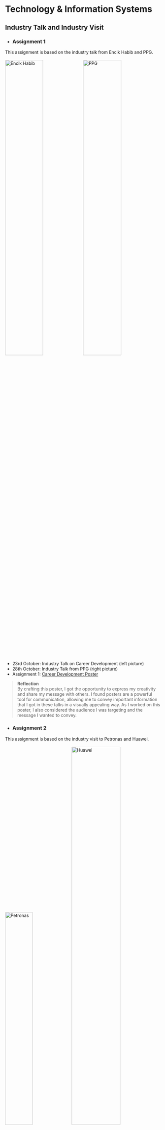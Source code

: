 # Technology & Information Systems
## Industry Talk and Industry Visit
- ### Assignment 1 <br/>
This assignment is based on the industry talk from Encik Habib and PPG. <br/><br/>
  <img src="https://github.com/nawwarahauni/Year1_Sem1/assets/148327549/4ba8b1b7-d20f-4cd5-91a6-32fc50d523c3" height="49.5%" width="49.5%" alt="Encik Habib"/>
  <img src="https://github.com/nawwarahauni/Year1_Sem1/assets/148327549/c84f18df-fce1-4f64-a693-79ac2ebf5a49" height="49.5%" width="49.5%" alt="PPG"/>
  + 23rd October: Industry Talk on Career Development (left picture)
  + 28th October: Industry Talk from PPG (right picture)
  + Assignment 1: [Career Development Poster](https://github.com/nawwarahauni/SEMESTER_1/blob/main/Technology%20%26%20Information%20Systems/Coursework/Industrial%20Talk%20Career%20Development%20Poster.pdf)
  > <b>Reflection</b> <br/>
By crafting this poster, I got the opportunity to express my creativity and share my message with others. I found posters are a powerful tool for communication, allowing me to convey important information that    I got in these talks in a visually appealing way. As I worked on this poster, I also considered the audience I was targeting and the message I wanted to convey. <br/>
- ### Assignment 2<br/>
This assignment is based on the industry visit to Petronas and Huawei.<br/><br/>
  <img src="https://github.com/nawwarahauni/Year1_Sem1/assets/148327549/df8c7f22-b771-4ebe-8294-602464452c4e" height="42%" width="42%" alt="Petronas"/>
  <img src="https://github.com/nawwarahauni/Year1_Sem1/assets/148327549/a651d56d-fe4b-4384-98f8-439763081c78" height="56%" width="56%" alt="Huawei"/>
  + 17th November: Industry visit to Petronas and Huawei
  + Assignment 2: [Newsletter Petronas-Huawei](https://github.com/nawwarahauni/SEMESTER_1/blob/main/Technology%20%26%20Information%20Systems/Coursework/Newsletter%20on%20Industrial%20Visit%20Petronas-Huawei.pdf)
  > <b>Reflection</b> <br/> 
Creating a newsletter is both enjoyable and challenging for me. I had the opportunity to discuss the design and choose the colors with my team members. This assignment has taught me the importance of sharing our opinions and the content we gathered during the visit to Petronas and Huawei to produce a compact and informative newsletter.
- ### Assignment 3 <br/>
This assignment is based on the UTM virtual industry talk and industry visit to UTM Digital. <br/><br/>
  <img src="https://github.com/nawwarahauni/Year1_Sem1/assets/148327549/43844ba1-bef5-4bed-876f-84d19119297c" height="39.5%" width="39.5%" alt="UTM Virtual Talk"/>
  <img src="https://github.com/nawwarahauni/Year1_Sem1/assets/148327549/30a4d36a-d8ae-4db4-8dcd-559748d1afb8" height="60%" width="60%" alt="UTM Digital Visit"/>
  + 5th December: Virtual industry talk by UTM Digital
  + 13th December: Industry visit to UTM Digital
  + Assignment 3: [UTM Digital Video](https://youtu.be/EDu7X31AlpE)
  > <b>Reflection</b> <br/>
Filming this video has improved my technical skills such as setting up camera and writing a script. It also helps my communication skills by talking in front of the camera clearly and
concisely. Through the process of making this video, I have learned how to effectively convey my message and engage with my audience. Additionally, I have gained confidence in myself and my abilities. 
- ### Assignment 4 <br/>
This assignment is based on the virtual industry talk about system development. <br/><br/>
  <img src="https://github.com/nawwarahauni/Year1_Sem1/assets/148327549/0ae15083-379d-4d0a-b345-5c1c279e518a" height="52.5%" width="51%" alt="Credence Virtual Talk"/>
  <img src="https://github.com/nawwarahauni/Year1_Sem1/assets/148327549/857e185e-2362-4049-9d6a-393a75f7fa1f" height="49%" width="48%" alt="SD Virtual Talk"/>
  + 28th December: Virtual industry talk about System Development@Credence
  + Assignment 4: [System Development Report](https://github.com/nawwarahauni/SEMESTER_1/blob/main/Technology%20%26%20Information%20Systems/Coursework/Industrial%20Talk%20System%20Development%20Report.pdf)
  > <b>Reflection</b> <br/>
Writing this report has been an opportunity for me to organize and share my thoughts. It allowed me to understand and summarize the content of the talk. This process not only strengthened my analytical skills but also provided a platform to communicate my opinions and perspective in a clear and structured manner.
## PC Assemble
- 22 November 2023 : Disassembling and assembling a PC <br/><br/>
  <img src="https://github.com/nawwarahauni/Year1_Sem1/assets/148327549/6774a192-f0f9-4e4a-98f6-a6b70e5f713c" height="52.5%" width="51%" alt="PC assemble"/>
 > <b>Reflection</b> <br/>
From this hands-on experience with disassembling and assembling a PC, it allows me to understand the function of each component and how they all work together to create a fully functional machine. This practical exercise provides a better understanding of the hardware concepts from chapter one because I could touch and see everything in action.

## Design Thinking 
Get to know our product, WATCH.COM <br/><br/>
![Prototype](https://media.giphy.com/media/v1.Y2lkPTc5MGI3NjExaWYzbThuZzR3bGZmc2Jkb21hMjI0cmF4dWVlMGZ2N3h4ZjEzYnNoOSZlcD12MV9pbnRlcm5hbF9naWZfYnlfaWQmY3Q9Zw/8lyTorE9O59s5A3ucy/giphy.gif)
- Video: [DESIGN THINKING - WATCH.COM](https://youtu.be/14FR-S98dzE?feature=shared)
- Report: [Design Thinking Report](https://github.com/nawwarahauni/SEMESTER_1/blob/main/Technology%20%26%20Information%20Systems/Coursework/Design%20Thinking%20Report%20(Computer%20Hardware)%20-%20Group%207.pdf)
- Presentation Slide: [Design Thinking Slides](https://github.com/nawwarahauni/SEMESTER_1/blob/eefd8a6934dd7c994c09ab04b8da7976ea21964a/Technology%20%26%20Information%20Systems/Coursework/Presentation%20Design%20Thinking%20(Computer%20Hardware)%20-%20Group%207.pdf)
 > <b>Reflection</b> <br/>
The design thinking assignment showed me that the importance of teamwork and project management. When we came up with ideas and solutions, it was interesting how everyone in the team had different thoughts. I also learn that effective communication is critical when working in a team. By talking and sharing ideas have made our product more creative and innovative.
 

   



